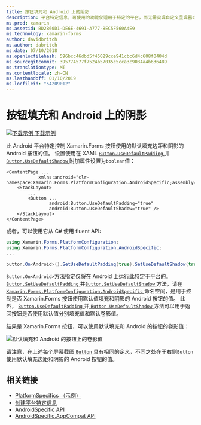 ```yaml
---
title: 按钮填充和 Android 上的阴影
description: 平台特定信息，可使用的功能仅适用于特定的平台，而无需实现自定义呈现器或效果。 本文介绍如何使用 Android 平台的特定于使用默认填充边距和阴影的 Android 按钮的值。
ms.prod: xamarin
ms.assetid: BD2B60D1-DE6E-4691-A777-8EC5F560A4E9
ms.technology: xamarin-forms
author: davidbritch
ms.author: dabritch
ms.date: 07/10/2018
ms.openlocfilehash: 596bcc46dbd5f45029cce941cbc6d4c608f0404d
ms.sourcegitcommit: 395774577f7524b57035c5cca3c9034a4b636489
ms.translationtype: MT
ms.contentlocale: zh-CN
ms.lasthandoff: 01/10/2019
ms.locfileid: "54209012"
---
```

# <a name="button-padding-and-shadows-on-android"></a>按钮填充和 Android 上的阴影

[![下载示例](~/media/shared/download.png) 下载示例](https://developer.xamarin.com/samples/xamarin-forms/userinterface/platformspecifics/)

此 Android 平台特定控制 Xamarin.Forms 按钮使用的默认填充边距和阴影的 Android 按钮的值。 设置使用在 XAML [ `Button.UseDefaultPadding` ](xref:Xamarin.Forms.PlatformConfiguration.AndroidSpecific.Button.UseDefaultPaddingProperty)并[ `Button.UseDefaultShadow` ](xref:Xamarin.Forms.PlatformConfiguration.AndroidSpecific.Button.UseDefaultShadowProperty)附加属性设置为`boolean`值：

```xaml
<ContentPage ...
            xmlns:android="clr-namespace:Xamarin.Forms.PlatformConfiguration.AndroidSpecific;assembly=Xamarin.Forms.Core">
    <StackLayout>
        ...
        <Button ...
                android:Button.UseDefaultPadding="true"
                android:Button.UseDefaultShadow="true" />         
    </StackLayout>
</ContentPage>
```

或者，可以使用它从 C# 使用 fluent API:

```csharp
using Xamarin.Forms.PlatformConfiguration;
using Xamarin.Forms.PlatformConfiguration.AndroidSpecific;
...

button.On<Android>().SetUseDefaultPadding(true).SetUseDefaultShadow(true);
```

`Button.On<Android>`方法指定仅将在 Android 上运行此特定于平台的。 [ `Button.SetUseDefaultPadding` ](xref:Xamarin.Forms.PlatformConfiguration.AndroidSpecific.Button.SetUseDefaultPadding(Xamarin.Forms.IPlatformElementConfiguration{Xamarin.Forms.PlatformConfiguration.Android,Xamarin.Forms.Button},System.Boolean))并[`Button.SetUseDefaultShadow` ](xref:Xamarin.Forms.PlatformConfiguration.AndroidSpecific.Button.SetUseDefaultShadow(Xamarin.Forms.IPlatformElementConfiguration{Xamarin.Forms.PlatformConfiguration.Android,Xamarin.Forms.Button},System.Boolean))方法，请在[ `Xamarin.Forms.PlatformConfiguration.AndroidSpecific` ](xref:Xamarin.Forms.PlatformConfiguration.AndroidSpecific)命名空间，是用于控制是否 Xamarin.Forms 按钮使用默认值填充和阴影的 Android 按钮的值。 此外， [ `Button.UseDefaultPadding` ](xref:Xamarin.Forms.PlatformConfiguration.AndroidSpecific.Button.UseDefaultPadding(Xamarin.Forms.IPlatformElementConfiguration{Xamarin.Forms.PlatformConfiguration.Android,Xamarin.Forms.Button}))并[ `Button.UseDefaultShadow` ](xref:Xamarin.Forms.PlatformConfiguration.AndroidSpecific.Button.UseDefaultShadow(Xamarin.Forms.IPlatformElementConfiguration{Xamarin.Forms.PlatformConfiguration.Android,Xamarin.Forms.Button}))方法可以用于返回按钮是否使用默认值分别填充值和默认卷影值。

结果是 Xamarin.Forms 按钮，可以使用默认填充和 Android 的按钮的卷影值：

![](button-padding-shadow-images/button-padding-and-shadow.png "默认填充和 Android 的按钮上的卷影值")

请注意，在上述每个屏幕截图[ `Button` ](xref:Xamarin.Forms.Button)具有相同的定义，不同之处在于右侧`Button`使用默认填充边距和阴影的 Android 按钮的值。

## <a name="related-links"></a>相关链接

- [PlatformSpecifics （示例）](https://developer.xamarin.com/samples/xamarin-forms/userinterface/platformspecifics/)
- [创建平台特定信息](~/xamarin-forms/platform/platform-specifics/index.md#creating-platform-specifics)
- [AndroidSpecific API](xref:Xamarin.Forms.PlatformConfiguration.AndroidSpecific)
- [AndroidSpecific.AppCompat API](xref:Xamarin.Forms.PlatformConfiguration.AndroidSpecific.AppCompat)
